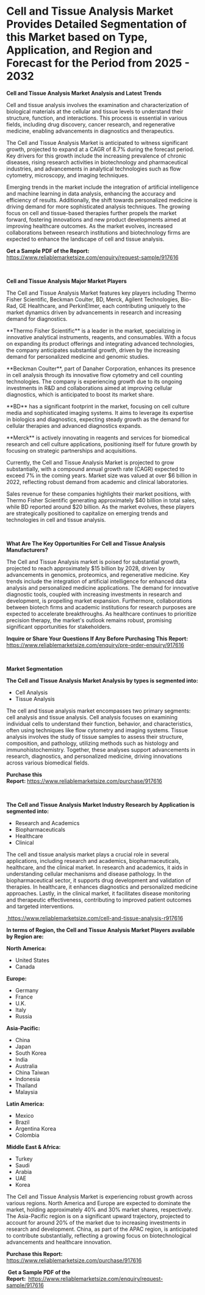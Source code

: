 <p><h1>Cell and Tissue Analysis Market Provides Detailed Segmentation of this Market based on Type, Application, and Region and Forecast for the Period from 2025 - 2032</h1></p><p><strong>Cell and Tissue Analysis Market Analysis and Latest Trends</strong></p>
<p><p>Cell and tissue analysis involves the examination and characterization of biological materials at the cellular and tissue levels to understand their structure, function, and interactions. This process is essential in various fields, including drug discovery, cancer research, and regenerative medicine, enabling advancements in diagnostics and therapeutics.</p><p>The Cell and Tissue Analysis Market is anticipated to witness significant growth, projected to expand at a CAGR of 8.7% during the forecast period. Key drivers for this growth include the increasing prevalence of chronic diseases, rising research activities in biotechnology and pharmaceutical industries, and advancements in analytical technologies such as flow cytometry, microscopy, and imaging techniques. </p><p>Emerging trends in the market include the integration of artificial intelligence and machine learning in data analysis, enhancing the accuracy and efficiency of results. Additionally, the shift towards personalized medicine is driving demand for more sophisticated analysis techniques. The growing focus on cell and tissue-based therapies further propels the market forward, fostering innovations and new product developments aimed at improving healthcare outcomes. As the market evolves, increased collaborations between research institutions and biotechnology firms are expected to enhance the landscape of cell and tissue analysis.</p></p>
<p><strong>Get a Sample PDF of the Report:&nbsp;</strong> <a href="https://www.reliablemarketsize.com/enquiry/request-sample/917616?utm_campaign=3212&utm_medium=2&utm_source=Github&utm_content=ia&utm_term=18042025&utm_id=cell-and-tissue-analysis">https://www.reliablemarketsize.com/enquiry/request-sample/917616</a></p>
<p>&nbsp;</p>
<p><strong>Cell and Tissue Analysis Major Market Players</strong></p>
<p><p>The Cell and Tissue Analysis Market features key players including Thermo Fisher Scientific, Beckman Coulter, BD, Merck, Agilent Technologies, Bio-Rad, GE Healthcare, and PerkinElmer, each contributing uniquely to the market dynamics driven by advancements in research and increasing demand for diagnostics.</p><p>**Thermo Fisher Scientific** is a leader in the market, specializing in innovative analytical instruments, reagents, and consumables. With a focus on expanding its product offerings and integrating advanced technologies, the company anticipates substantial growth, driven by the increasing demand for personalized medicine and genomic studies.</p><p>**Beckman Coulter**, part of Danaher Corporation, enhances its presence in cell analysis through its innovative flow cytometry and cell counting technologies. The company is experiencing growth due to its ongoing investments in R&D and collaborations aimed at improving cellular diagnostics, which is anticipated to boost its market share.</p><p>**BD** has a significant footprint in the market, focusing on cell culture media and sophisticated imaging systems. It aims to leverage its expertise in biologics and diagnostics, expecting steady growth as the demand for cellular therapies and advanced diagnostics expands.</p><p>**Merck** is actively innovating in reagents and services for biomedical research and cell culture applications, positioning itself for future growth by focusing on strategic partnerships and acquisitions.</p><p>Currently, the Cell and Tissue Analysis Market is projected to grow substantially, with a compound annual growth rate (CAGR) expected to exceed 7% in the coming years. Market size was valued at over $6 billion in 2022, reflecting robust demand from academic and clinical laboratories.</p><p>Sales revenue for these companies highlights their market positions, with Thermo Fisher Scientific generating approximately $40 billion in total sales, while BD reported around $20 billion. As the market evolves, these players are strategically positioned to capitalize on emerging trends and technologies in cell and tissue analysis.</p></p>
<p>&nbsp;</p>
<p><strong>What Are The Key Opportunities For Cell and Tissue Analysis Manufacturers?</strong></p>
<p><p>The Cell and Tissue Analysis market is poised for substantial growth, projected to reach approximately $15 billion by 2028, driven by advancements in genomics, proteomics, and regenerative medicine. Key trends include the integration of artificial intelligence for enhanced data analysis and personalized medicine applications. The demand for innovative diagnostic tools, coupled with increasing investments in research and development, is propelling market expansion. Furthermore, collaborations between biotech firms and academic institutions for research purposes are expected to accelerate breakthroughs. As healthcare continues to prioritize precision therapy, the market's outlook remains robust, promising significant opportunities for stakeholders.</p></p>
<p><strong>Inquire or Share Your Questions If Any Before Purchasing This Report:</strong> <a href="https://www.reliablemarketsize.com/enquiry/pre-order-enquiry/917616?utm_campaign=3212&utm_medium=2&utm_source=Github&utm_content=ia&utm_term=18042025&utm_id=cell-and-tissue-analysis">https://www.reliablemarketsize.com/enquiry/pre-order-enquiry/917616</a></p>
<p>&nbsp;</p>
<p><strong>Market Segmentation</strong></p>
<p><strong>The Cell and Tissue Analysis Market Analysis by types is segmented into:</strong></p>
<p><ul><li>Cell Analysis</li><li>Tissue Analysis</li></ul></p>
<p><p>The cell and tissue analysis market encompasses two primary segments: cell analysis and tissue analysis. Cell analysis focuses on examining individual cells to understand their function, behavior, and characteristics, often using techniques like flow cytometry and imaging systems. Tissue analysis involves the study of tissue samples to assess their structure, composition, and pathology, utilizing methods such as histology and immunohistochemistry. Together, these analyses support advancements in research, diagnostics, and personalized medicine, driving innovations across various biomedical fields.</p></p>
<p><strong>Purchase this Report:&nbsp;</strong><a href="https://www.reliablemarketsize.com/purchase/917616?utm_campaign=3212&utm_medium=2&utm_source=Github&utm_content=ia&utm_term=18042025&utm_id=cell-and-tissue-analysis">https://www.reliablemarketsize.com/purchase/917616</a></p>
<p>&nbsp;</p>
<p><strong>The Cell and Tissue Analysis Market Industry Research by Application is segmented into:</strong></p>
<p><ul><li>Research and Academics</li><li>Biopharmaceuticals</li><li>Healthcare</li><li>Clinical</li></ul></p>
<p><p>The cell and tissue analysis market plays a crucial role in several applications, including research and academics, biopharmaceuticals, healthcare, and the clinical market. In research and academics, it aids in understanding cellular mechanisms and disease pathology. In the biopharmaceutical sector, it supports drug development and validation of therapies. In healthcare, it enhances diagnostics and personalized medicine approaches. Lastly, in the clinical market, it facilitates disease monitoring and therapeutic effectiveness, contributing to improved patient outcomes and targeted interventions.</p></p>
<p><a href="https://www.reliablemarketsize.com/cell-and-tissue-analysis-r917616?utm_campaign=3212&utm_medium=2&utm_source=Github&utm_content=ia&utm_term=18042025&utm_id=cell-and-tissue-analysis">&nbsp;https://www.reliablemarketsize.com/cell-and-tissue-analysis-r917616</a></p>
<p><strong>In terms of Region, the Cell and Tissue Analysis Market Players available by Region are:</strong></p>
<p>
    <p> <strong> North America: </strong>
        <ul>
            <li>United States</li>
            <li>Canada</li>
        </ul>
        </p> 
    <p> <strong> Europe: </strong>
        <ul>
            <li>Germany</li>
            <li>France</li>
            <li>U.K.</li>
            <li>Italy</li>
            <li>Russia</li>
        </ul>
        </p> 
    <p> <strong> Asia-Pacific: </strong>
        <ul>
            <li>China</li>
            <li>Japan</li>
            <li>South Korea</li>
            <li>India</li>
            <li>Australia</li>
            <li>China Taiwan</li>
            <li>Indonesia</li>
            <li>Thailand</li>
            <li>Malaysia</li>
        </ul>
        </p> 
    <p> <strong> Latin America: </strong>
        <ul>
            <li>Mexico</li>
            <li>Brazil</li>
            <li>Argentina Korea</li>
            <li>Colombia</li>
        </ul>
        </p> 
    <p> <strong> Middle East & Africa: </strong>
        <ul>
            <li>Turkey</li>
            <li>Saudi</li>
            <li>Arabia</li>
            <li>UAE</li>
            <li>Korea</li>
        </ul>
    </p>
    </p>
<p><p>The Cell and Tissue Analysis Market is experiencing robust growth across various regions. North America and Europe are expected to dominate the market, holding approximately 40% and 30% market shares, respectively. The Asia-Pacific region is on a significant upward trajectory, projected to account for around 20% of the market due to increasing investments in research and development. China, as part of the APAC region, is anticipated to contribute substantially, reflecting a growing focus on biotechnological advancements and healthcare innovation.</p></p>
<p><strong>Purchase this Report: </strong><a href="https://www.reliablemarketsize.com/purchase/917616?utm_campaign=3212&utm_medium=2&utm_source=Github&utm_content=ia&utm_term=18042025&utm_id=cell-and-tissue-analysis">https://www.reliablemarketsize.com/purchase/917616</a></p>
<p>&nbsp;<strong>Get a Sample PDF of the Report:&nbsp;&nbsp;</strong><a href="https://www.reliablemarketsize.com/enquiry/request-sample/917616?utm_campaign=3212&utm_medium=2&utm_source=Github&utm_content=ia&utm_term=18042025&utm_id=cell-and-tissue-analysis">https://www.reliablemarketsize.com/enquiry/request-sample/917616</a></p>
<p><strong></strong></p>
<p><p></p><p></p><p></p></p>